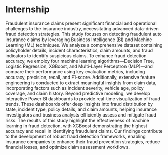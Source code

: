 # Internship

Fraudulent insurance claims present significant financial and operational challenges to the insurance industry, necessitating advanced data-driven fraud detection strategies. This study focuses on detecting fraudulent auto insurance claims by leveraging Business Intelligence (BI) and Machine Learning (ML) techniques. We analyze a comprehensive dataset containing policyholder details, incident characteristics, claim amounts, and fraud indicators to identify suspicious claims.
To enhance fraud detection accuracy, we employ four machine learning algorithms—Decision Tree, Logistic Regression, XGBoost, and Multi-Layer Perceptron (MLP)—and compare their performance using key evaluation metrics, including accuracy, precision, recall, and F1-score. Additionally, extensive feature engineering is conducted to extract meaningful insights from claim data, incorporating factors such as incident severity, vehicle age, policy coverage, and claim history.
Beyond predictive modeling, we develop interactive Power BI dashboards to provide real-time visualization of fraud trends. These dashboards offer deep insights into fraud distribution by state, incident type, policy details, and claim amounts, helping insurance investigators and business analysts efficiently assess and mitigate fraud risks.
The results of this study highlight the effectiveness of machine learning in fraud detection, with XGBoost demonstrating the highest accuracy and recall in identifying fraudulent claims. Our findings contribute to the development of robust fraud detection frameworks, enabling insurance companies to enhance their fraud prevention strategies, reduce financial losses, and optimize claim assessment workflows.
